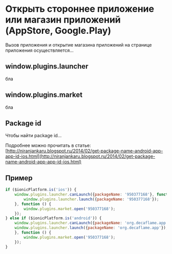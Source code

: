# Открыть стороннее приложение или магазин приложений \(AppStore, Google.Play\)

Вызов приложения и открытие магазина приложений на странице приложения осуществляется...

## window.plugins.launcher 

бла

## window.plugins.market

бла

## Package id

Чтобы найти package id...

Подробнее можно прочитать в статье: [http://niranjankaru.blogspot.ru/2014/02/get-package-name-android-app-app-id-ios.html](http://niranjankaru.blogspot.ru/2014/02/get-package-name-android-app-app-id-ios.html)

## Пример

```js
if ($ionicPlatform.is('ios')) {
    window.plugins.launcher.canLaunch({packageName: '950377168'}, function () {
        window.plugins.launcher.launch({packageName: '950377168'});
    }, function () {
        window.plugins.market.open('950377168');
    });
} else if ($ionicPlatform.is('android')) {
    window.plugins.launcher.canLaunch({packageName: 'org.decaflame.app'}, function () {
    window.plugins.launcher.launch({packageName: 'org.decaflame.app'});
    }, function () {
        window.plugins.market.open('950377168');
    });
}
```



